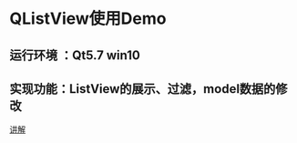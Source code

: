 # QListView使用Demo

## 运行环境 ：Qt5.7    win10

## 实现功能：ListView的展示、过滤，model数据的修改

[讲解](https://www.jianshu.com/p/670de4f63689)
